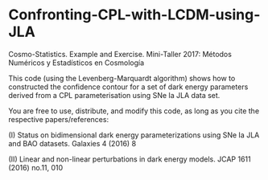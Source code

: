 # Confronting-CPL-with-LCDM-using-JLA
Cosmo-Statistics. Example and Exercise. Mini-Taller 2017: Métodos Numéricos y Estadísticos en Cosmología

This code (using the Levenberg-Marquardt algorithm) shows how to constructed the confidence contour for 
a set of dark energy parameters derived from a CPL parameterisation using SNe Ia JLA data set.

You are free to use, distribute, and modify this code, as long as you cite the respective papers/references:

(I) Status on bidimensional dark energy parameterizations using SNe Ia JLA and BAO datasets. Galaxies 4 (2016) 8

(II) Linear and non-linear perturbations in dark energy models. JCAP 1611 (2016) no.11, 010 
